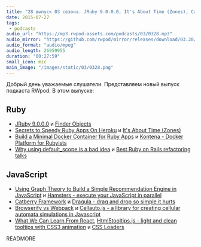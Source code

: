 ```yaml
---
title: "28 выпуск 03 сезона. JRuby 9.0.0.0, It's About Time (Zones), Catberry Framework, Browserify vs Webpack и прочее"
date: 2015-07-27
tags:
 - podcasts
audio_url: "https://mp3.rwpod-assets.com/podcasts/03/0328.mp3"
audio_mirror: "https://github.com/rwpod/mirror/releases/download/03.28/0328.mp3"
audio_format: "audio/mpeg"
audio_length: 26959955
duration: "00:27:59"
small_icon: mic
main_image: "/images/static/03/0328.png"
---
```


Добрый день уважаемые слушатели. Представляем новый выпуск подкаста RWpod. В этом выпуске:

## Ruby

 - [JRuby 9.0.0.0](http://jruby.org/2015/07/22/jruby-9-0-0-0.html) и [Finder Objects](http://twin.github.io/finder-objects/)
 - [Secrets to Speedy Ruby Apps On Heroku](http://www.nateberkopec.com/2015/07/22/secrets-to-speedy-ruby-apps-on-heroku.html) и [It's About Time (Zones)](https://robots.thoughtbot.com/its-about-time-zones)
 - [Build a Minimal Docker Container for Ruby Apps](http://blog.codeship.com/build-minimal-docker-container-ruby-apps/) и [Kontena - Docker Platform for Rubyists](http://www.kontena.io/)
 - [Why using default_scope is a bad idea](http://www.ombulabs.com/blog/ruby/rails/best-practices/why-using-default-scope-is-a-bad-idea.html) и [Best Ruby on Rails refactoring talks](https://www.infinum.co/the-capsized-eight/articles/best-ruby-on-rails-refactoring-talks)

## JavaScript

 - [Using Graph Theory to Build a Simple Recommendation Engine in JavaScript](https://medium.com/@keithwhor/using-graph-theory-to-build-a-simple-recommendation-engine-in-javascript-ec43394b35a3) и [Hamsters - execute your JavaScript in parallel](http://hamsters.io/)
 - [Catberry Framework](http://catberry.org/) и [Dragula - drag and drop so simple it hurts](http://bevacqua.github.io/dragula/)
 - [Browserify vs Webpack](https://medium.com/@housecor/browserify-vs-webpack-b3d7ca08a0a9) и [Cellauto.js - a library for creating cellular automata simulations in Javascript](http://sanojian.github.io/cellauto/)
 - [What We Can Learn From React](http://davidandsuzi.com/what-we-can-learn-from-react/), [Html5tooltips.js - light and clean tooltips with CSS3 animation](http://ytiurin.github.io/html5tooltipsjs/) и [CSS Loaders](http://tobiasahlin.com/spinkit/)

READMORE

